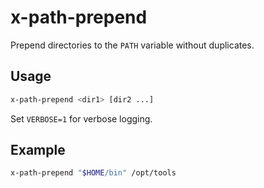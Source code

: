 # x-path-prepend

Prepend directories to the `PATH` variable without duplicates.

## Usage

```bash
x-path-prepend <dir1> [dir2 ...]
```

Set `VERBOSE=1` for verbose logging.

## Example

```bash
x-path-prepend "$HOME/bin" /opt/tools
```

<!-- vim: set ft=markdown spell spelllang=en_us cc=80 : -->
